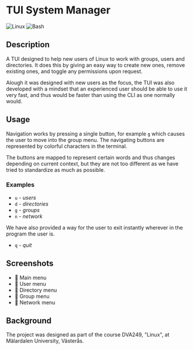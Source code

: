 # TUI System Manager
![Linux](https://img.shields.io/badge/-Linux-grey?logo=linux)
![Bash](https://img.shields.io/badge/-Bash-white?logo=gnu-bash)

## Description
A TUI designed to help new users of Linux to work with groups, users and directories.
It does this by giving an easy way to create new ones, remove existing ones, and toggle any permissions upon request.

Alough it was designed with new users as the focus, the TUI was also developed with a mindset that an experienced user should be able to use it very fast, and thus would be faster than using the CLI as one normally would.

## Usage
Navigation works by pressing a single button, for example `g` which causes the user to move into the group menu.
The navigating buttons are represented by colorful characters in the terminal.

The buttons are mapped to represent certain words and thus changes depending on current context, but they are not too different as we have tried to standardize as much as possible.
### Examples
* `u` - *users*
* `d` - *directories*
* `g` - *groups*
* `n` - *network*

We have also provided a way for the user to exit instantly wherever in the program the user is.
* `q` - *quit*

## Screenshots
* :construction: Main menu
* :construction: User menu
* :construction: Directory menu
* :construction: Group menu
* :construction: Network menu

## Background
The project was designed as part of the course DVA249, "Linux", at Mälardalen University, Västerås.
